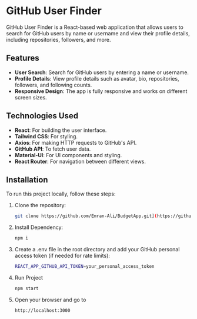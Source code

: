 # GitHub User Finder

GitHub User Finder is a React-based web application that allows users to search for GitHub users by name or username and view their profile details, including repositories, followers, and more.

## Features

- **User Search**: Search for GitHub users by entering a name or username.
- **Profile Details**: View profile details such as avatar, bio, repositories, followers, and following counts.
- **Responsive Design**: The app is fully responsive and works on different screen sizes.

## Technologies Used

- **React**: For building the user interface.
- **Tailwind CSS**: For styling.
- **Axios**: For making HTTP requests to GitHub's API.
- **GitHub API**: To fetch user data.
- **Material-UI**: For UI components and styling.
- **React Router**: For navigation between different views.

## Installation

To run this project locally, follow these steps:

1. Clone the repository:

   ```bash
   git clone https://github.com/Emran-Ali/BudgetApp.git](https://github.com/Emran-Ali/GitHub-User-Finder.git
   
2. Install Dependency:
   ```bash
   npm i
3. Create a .env file in the root directory and add your GitHub personal access token (if needed for rate limits):
   ```bash
   REACT_APP_GITHUB_API_TOKEN=your_personal_access_token

4. Run Project
    ```bash
   npm start
5. Open your browser and go to
   ```bash
   http://localhost:3000
  

